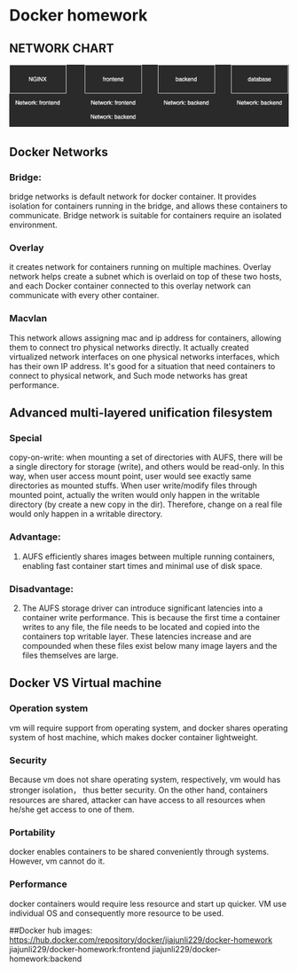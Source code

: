 # Docker homework
## NETWORK CHART
![](network.png)

## Docker Networks
### Bridge:
bridge networks is default network for docker container.
It provides isolation for containers running in the bridge, and allows these containers to communicate.
Bridge network is suitable for containers require an isolated environment.
### Overlay
it creates network for containers running on multiple machines. Overlay network helps create a subnet which is overlaid on top of these two hosts,
 and each Docker container connected to this overlay network can communicate with every other container. 
### Macvlan
This network allows assigning mac and ip address for containers, allowing them to connect tro physical networks directly.
It actually created virtualized network interfaces on one physical networks interfaces, which has their own IP address.
It's good for a situation that need containers to connect to physical network, and Such mode networks has great performance.

## Advanced multi-layered unification filesystem
### Special
copy-on-write:
when mounting a set of directories with AUFS, there will be a single directory for storage (write), and others would be read-only.
In this way, when user access mount point, user would see exactly same directories as mounted stuffs. When user write/modify files through
mounted point, actually the writen would only happen in the writable directory (by create a new copy in the dir).
Therefore, change on a real file would only happen in a writable directory.
### Advantage:
1.  AUFS efficiently shares images between multiple running containers, enabling fast container start times and minimal use of disk space.
### Disadvantage:
2.  The AUFS storage driver can introduce significant latencies into a container write performance. This is because the first time a container writes to any file, the file needs to be located and copied into the containers top writable layer. These latencies increase and are compounded when these files exist below many image layers and the files themselves are large.

## Docker VS Virtual machine
### Operation system
vm will require support from operating system, and docker shares operating system of host machine, which makes docker container lightweight.
### Security
Because vm does not share operating system, respectively, vm would has stronger isolation， thus better security.
On the other hand, containers resources are shared, attacker can have access to all resources when he/she get access to one of them.
### Portability
docker enables containers to be shared conveniently through systems. However, vm cannot do it.
### Performance
docker containers would require less resource and start up quicker. VM use individual OS and consequently more resource to be used.

##Docker hub images:
https://hub.docker.com/repository/docker/jiajunli229/docker-homework
jiajunli229/docker-homework:frontend
jiajunli229/docker-homework:backend
